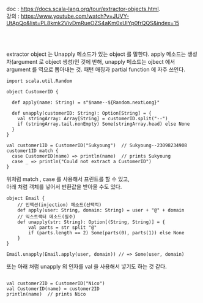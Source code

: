 doc : https://docs.scala-lang.org/tour/extractor-objects.html.   
강의 : https://www.youtube.com/watch?v=JUVY-UtApQo&list=PL8kmk2VivDmRueOZS4aKm0xUlYp0frQQS&index=15    

<br/><br/>

extractor object 는 Unapply 메소드가 있는 object 를 말한다. apply 메소드는 생성자(argument 로 object 생성)인 것에 반해, unapply 메소드는 ojbect 에서 argument 를 역으로 뽑아내는 것.
패턴 매칭과 partial function 에 자주 쓰인다.    

```
import scala.util.Random

object CustomerID {

  def apply(name: String) = s"$name--${Random.nextLong}"

  def unapply(customerID: String): Option[String] = {
    val stringArray: Array[String] = customerID.split("--")
    if (stringArray.tail.nonEmpty) Some(stringArray.head) else None
  }
}

val customer1ID = CustomerID("Sukyoung")  // Sukyoung--23098234908
customer1ID match {
  case CustomerID(name) => println(name)  // prints Sukyoung
  case _ => println("Could not extract a CustomerID")
}
```
위처럼 match , case 를 사용해서 프린트를 할 수 있고,   
아래 처럼 객체를 넣어서 반환값을 받아올 수도 있다.
```
object Email {
    // 인젝션(injection) 메소드(선택적)
    def apply(user: String, domain: String) = user + "@" + domain
    // 익스트랙터 메소드(필수)
    def unapply(str: String): Option[(String, String)] = {
        val parts = str split "@"
        if (parts.length == 2) Some(parts(0), parts(1)) else None
    }
}

Email.unapply(Email.apply(user, domain)) // => Some(user, domain)

```

또는 아래 처럼 unapply 의 인자를 val 을 사용해서 넣기도 하는 것 같다.
```

val customer2ID = CustomerID("Nico")
val CustomerID(name) = customer2ID
println(name)  // prints Nico
```
